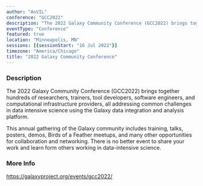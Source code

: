 ```yaml
---
author: "AnVIL"
conference: "GCC2022"
description: "The 2022 Galaxy Community Conference (GCC2022) brings together hundreds of researchers, trainers, tool developers, software engineers, and computational infrastructure providers, all addressing common challenges in data intensive science using the Galaxy data integration and analysis platform."
eventType: "Conference"
featured: true
location: "Minneapolis, MN"
sessions: [{sessionStart: "16 Jul 2022"}]
timezone: "America/Chicago"
title: "2022 Galaxy Community Conference"
---
```


<event-hero></event-hero>

### Description

The 2022 Galaxy Community Conference (GCC2022) brings together hundreds of researchers, trainers, tool developers, software engineers, and computational infrastructure providers, all addressing common challenges in data intensive science using the Galaxy data integration and analysis platform.

This annual gathering of the Galaxy community includes training, talks, posters, demos, Birds of a Feather meetups, and many other opportunities for collaboration and networking. There is no better event to share your work and learn form others working in data-intensive science.

### More Info

<https://galaxyproject.org/events/gcc2022/>
